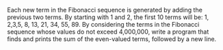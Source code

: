 Each new term in the Fibonacci sequence is generated by adding the previous two terms. By starting with 1 and 2, the first 10 terms will be: 1, 2,3,5, 8, 13, 21, 34, 55, 89. By considering the terms in the Fibonacci sequence whose values do not exceed 4,000,000, write a program that finds and prints the sum of the even-valued terms, followed by a new line.
